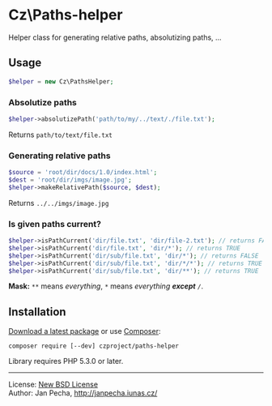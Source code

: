 # Cz\Paths-helper

Helper class for generating relative paths, absolutizing paths, ...

## Usage


``` php
$helper = new Cz\PathsHelper;
```

### Absolutize paths

``` php
$helper->absolutizePath('path/to/my/../text/./file.txt');
```

Returns ```path/to/text/file.txt```


### Generating relative paths

``` php
$source = 'root/dir/docs/1.0/index.html';
$dest = 'root/dir/imgs/image.jpg';
$helper->makeRelativePath($source, $dest);
```

Returns ```../../imgs/image.jpg```


### Is given paths current?

``` php
$helper->isPathCurrent('dir/file.txt', 'dir/file-2.txt'); // returns FALSE
$helper->isPathCurrent('dir/file.txt', 'dir/*'); // returns TRUE
$helper->isPathCurrent('dir/sub/file.txt', 'dir/*'); // returns FALSE
$helper->isPathCurrent('dir/sub/file.txt', 'dir/*/*'); // returns TRUE
$helper->isPathCurrent('dir/sub/file.txt', 'dir/**'); // returns TRUE
```

**Mask:** ```**``` means *everything*, ```*``` means *everything <b>except</b> ```/```*.


## Installation

[Download a latest package](https://github.com/nette/tester/releases) or use [Composer](http://getcomposer.org/):

```
composer require [--dev] czproject/paths-helper
```

Library requires PHP 5.3.0 or later.


------------------------------

License: [New BSD License](license.md)
<br>Author: Jan Pecha, http://janpecha.iunas.cz/

